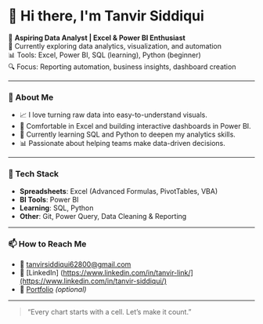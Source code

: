 # 👋 Hi there, I'm Tanvir Siddiqui

🎯 **Aspiring Data Analyst | Excel & Power BI Enthusiast**  
💼 Currently exploring data analytics, visualization, and automation  
📊 Tools: Excel, Power BI, SQL (learning), Python (beginner)  
🔍 Focus: Reporting automation, business insights, dashboard creation

---

### 🚀 About Me

- 📈 I love turning raw data into easy-to-understand visuals.
- 🧰 Comfortable in Excel and building interactive dashboards in Power BI.
- 🌱 Currently learning SQL and Python to deepen my analytics skills.
- 📊 Passionate about helping teams make data-driven decisions.

---

### 🔧 Tech Stack

- **Spreadsheets**: Excel (Advanced Formulas, PivotTables, VBA)  
- **BI Tools**: Power BI  
- **Learning**: SQL, Python  
- **Other**: Git, Power Query, Data Cleaning & Reporting

---

### 📫 How to Reach Me

- 📧 tanvirsiddiqui62800@gmail.com
- 💼 [LinkedIn] (https://www.linkedin.com/in/tanvir-link/](https://www.linkedin.com/in/tanvir-siddiqui/)
- 📁 [Portfolio](https://your-portfolio-site.com) *(optional)*

---

> “Every chart starts with a cell. Let’s make it count.”
